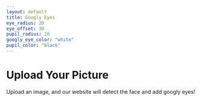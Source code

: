 ```yaml
---
layout: default
title: Googly Eyes
eye_radius: 20
eye_offset: 30
pupil_radius: 10
googly_eye_color: "white"
pupil_color: "black"
---
```


# Upload Your Picture

Upload an image, and our website will detect the face and add googly eyes!
